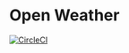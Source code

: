 # Open Weather

[![CircleCI](https://circleci.com/gh/aquinofb/open_weather.svg?style=svg)](https://circleci.com/gh/aquinofb/open_weather)
